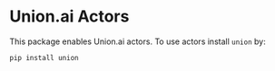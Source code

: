 # Union.ai Actors

This package enables Union.ai actors. To use actors install `union` by:

```bash
pip install union
```
